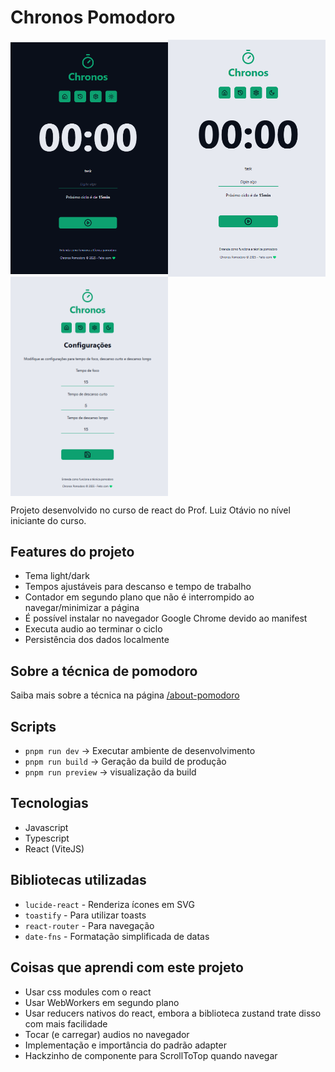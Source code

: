 # Chronos Pomodoro

<div style='display: flex; flex-wrap:wrap; align-items: center; width: 100%;'>
<img style='max-width: 50%;' src='.github/Screenshot_1.png' />
<img style='max-width: 50%;' src='.github/Screenshot_3.png' />
<img style='max-width: 50%;' src='.github/Screenshot_2.png' />
</div>

Projeto desenvolvido no curso de react do Prof. Luiz Otávio no nível iniciante do curso.

## Features do projeto

- Tema light/dark
- Tempos ajustáveis para descanso e tempo de trabalho
- Contador em segundo plano que não é interrompido ao navegar/minimizar a página
- É possível instalar no navegador Google Chrome devido ao manifest
- Executa audio ao terminar o ciclo
- Persistência dos dados localmente

## Sobre a técnica de pomodoro

Saiba mais sobre a técnica na página [/about-pomodoro](src/pages/about-pomodoro/index.tsx)

## Scripts

- `pnpm run dev` -> Executar ambiente de desenvolvimento
- `pnpm run build` -> Geração da build de produção
- `pnpm run preview` -> visualização da build

## Tecnologias

- Javascript
- Typescript
- React (ViteJS)

## Bibliotecas utilizadas

- `lucide-react` - Renderiza ícones em SVG
- `toastify` - Para utilizar toasts
- `react-router` - Para navegação
- `date-fns` - Formatação simplificada de datas

## Coisas que aprendi com este projeto

- Usar css modules com o react
- Usar WebWorkers em segundo plano
- Usar reducers nativos do react, embora a biblioteca zustand trate disso com mais facilidade
- Tocar (e carregar) audios no navegador
- Implementação e importância do padrão adapter
- Hackzinho de componente para ScrollToTop quando navegar

